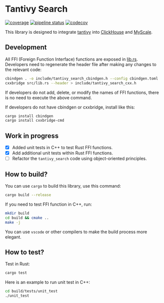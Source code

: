 # Tantivy Search

[![coverage](https://git.moqi.ai/mqdb/tantivy-search/badges/tantivy_0.21.1/coverage.svg?job=CodeCoverage)]()
[![pipeline status](https://git.moqi.ai/mqdb/tantivy-search/badges/tantivy_0.21.1/pipeline.svg)](https://git.moqi.ai/mqdb/tantivy-search/-/pipelines?page=1&scope=all&ref=tantivy_0.21.1)
[![codecov](https://codecov.io/gh/MochiXu/tantivy-search/graph/badge.svg?token=DRUQZXPYRP)](https://codecov.io/gh/MochiXu/tantivy-search)



This library is designed to integrate [tantivy](https://github.com/quickwit-oss/tantivy/) into [ClickHouse](https://github.com/ClickHouse/ClickHouse) and [MyScale](https://git.moqi.ai/mqdb/ClickHouse/).

## Development

All FFI (Foreign Function Interface) functions are exposed in [lib.rs](./src/lib.rs). Developers need to regenerate the header file after making any changes to the relevant code:

```bash
cbindgen . -o include/tantivy_search_cbindgen.h --config cbindgen.toml
cxxbridge src/lib.rs --header > include/tantivy_search_cxx.h
```

If developers do not add, delete, or modify the names of FFI functions, there is no need to execute the above command.

If developers do not have cbindgen or cxxbridge, install like this:

```bash
cargo install cbindgen
cargo install cxxbridge-cmd
```

## Work in progress

- [x] Added unit tests in C++ to test Rust FFI functions.
- [x] Add additional unit tests within Rust FFI functions.
- [ ] Refactor the `tantivy_search` code using object-oriented principles.

## How to build?

You can use `cargo` to build this library, use this command:

```bash
cargo build --release
```

If you need to test FFI function in C++, run:

```bash
mkdir build
cd build && cmake ..
make -j
```

You can use `vscode` or other compilers to make the build process more elegant.

## How to test?

Test in Rust:

```bash
cargo test
```

Here is an example to run unit test in C++:

```bash
cd build/tests/unit_test
./unit_test
```
